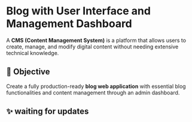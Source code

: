 # Blog with User Interface and Management Dashboard  

A **CMS (Content Management System)** is a platform that allows users to create, manage, and modify digital content without needing extensive technical knowledge.  

## 🚀 Objective  
Create a fully production-ready **blog web application** with essential blog functionalities and content management through an admin dashboard.  

## ✨ waiting for updates 
